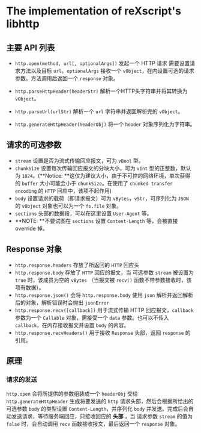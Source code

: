 # The implementation of reXscript's libhttp

## 主要 API 列表

- `http.open(method, url[, optionalArgs])` 发起一个 HTTP 请求 需要设置请求方法以及目标 `url`，`optionalArgs` 接收一个 `vObject`，在内设置可选的请求参数。方法调用后返回一个 `response` 对象。

- `http.parseHttpHeader(headerStr)` 解析一个HTTP头字符串并将其转换为 `vObject`。
- `http.parseUrl(urlStr)` 解析一个 `url` 字符串并返回解析完的 `vObject`。
- `http.generateHttpHeader(headerObj)` 将一个 `header` 对象序列化为字符串。

## 请求的可选参数

- `stream` 设置是否为流式传输回应报文，可为 `vBool` 型。
- `chunkSize` 设置每次传输回应报文的分块大小，可为 `vInt` 型的正整数，默认为 `1024`。(**Notice: **这仅为建议大小，由于不可控的网络环境，单次获得的 `buffer` 大小可能会小于 `chunkSize`。在使用了 `chunked transfer encoding` 的 `HTTP` 回应中，该项不起作用)
- `body` 设置请求的载荷（即请求报文）可为 `vBytes`，`vStr`，可序列化为 `JSON` 的 `vObject` 对象也可以为一个 `fs.file` 对象。
- `sections` 头部的数据段，可以在这里设置 `User-Agent` 等。
- **NOTE: **不要试图在 `sections` 设置 `Content-Length` 等，会被直接 override 掉。

## Response 对象

- `http.response.headers` 存放了所返回的 `HTTP` 回应头
- `http.response.body` 存放了 `HTTP` 回应的报文，当 可选参数 `stream` 被设置为 `true` 时，该成员为空的 `vBytes` （当报文被 `recv()` 函数不带参数接收时，该项有数据）。
- `http.response.json()` 会将 `http.response.body` 使用 `json` 解析并返回解析后的对象，解析错误时会抛出 `jsonError`
- `http.response.recv([callback])` 用于流式传输 HTTP 回应报文，`callback` 参数为一个 `Callable` 对象，需接受一个 `data` 参数。也可以不传入`callback`，在内存接收报文并设置 `body` 的内容。
- `http.response.recvHeaders()` 用于接收 `Response` 头部，返回 `response` 的引用。

## 原理

### 请求的发送

`http.open` 会将所提供的参数组装成一个 `headerObj` 交给 `http.generateHttpHeader` 生成将要发送的 `http` 请求头部，然后会根据所给出的可选参数 `body` 的类型设置 `Content-Length`，并序列化 `body` 并发送。完成后会自动发送请求，等待服务端回应，只接收回应的 **头部** ，当 请求参数 `stream` 的值为 `false` 时，会自动调用 `recv` 函数接收报文，最后返回一个 `response` 对象。